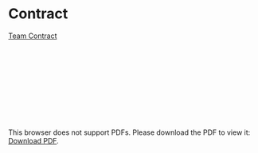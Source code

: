 # Contract

[Team Contract](/Contract/ECE%203400%20Team%2019%20Contract_V1.pdf)

 
 <object data="
https://github.com/ECE3400Team19/ECE3400Team19.github.io/blob/master/Contract/ECE%203400%20Team%2019%20Contract_V1.pdf" type="application/pdf" width="700px" height="700px">
    <embed src="
https://github.com/ECE3400Team19/ECE3400Team19.github.io/blob/master/Contract/ECE%203400%20Team%2019%20Contract_V1.pdf">
        <p>This browser does not support PDFs. Please download the PDF to view it: <a href="http://yoursite.com/the.pdf">Download PDF</a>.</p>
    </embed>
</object>
